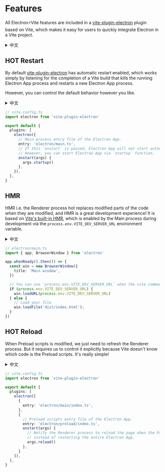 # Features

All Electron⚡️Vite features are included in a [vite-plugin-electron](/guide/plugins.html#vite-plugin-electron) plugin based on Vite, which makes it easy for users to quickly integrate Electron in a Vite project.

<details>
  <summary>中文</summary>
  <p>Electron⚡️Vite 所有功能均包含在一个基于 Vite 开发的 <a href="/guide/plugins.html#vite-plugin-electron">vite-plugin-electron</a> 插件，它能使得用户能很方便的在一个 Vite 项目中快速集成 Electron。</p>
</details>

## HOT Restart

By default [vite-plugin-electron](/guide/plugins.html#vite-plugin-electron) has automatic restart enabled, which works simply by listening for the completion of a Vite build that kills the running Electron App process and restarts a new Electron App process.

However, you can control the default behavior however you like.

<details>
  <summary>中文</summary>
  <p>默认情况下 <a href="/guide/plugins.html#vite-plugin-electron">vite-plugin-electron</a> 开启了自动重启，它的工作原理仅仅是监听 Vite 构建完成后杀死正在运行的 Electron App 进程，然后重启一个新的Electron App 进程。</p>
  <p>不过你可以随意控制默认行为。</p>
</details>


```ts
// vite.config.ts
import electron from 'vite-plugin-electron'

export default {
  plugins: [
    electron({
      // Main process entry file of the Electron App.
      entry: 'electron/main.ts',
      // If this `onstart` is passed, Electron App will not start automatically.  
      // However, you can start Electroo App via `startup` function. 
      onstart(args) {
        args.startup()
      },
    }),
  ],
}
```

## HMR

HMR i.e. the Renderer process hot replaces modified parts of the code when they are modified, and HMR is a great development experience! It is based on [Vite's built-in HMR](https://vitejs.dev/guide/features.html#hot-module-replacement), which is enabled by the Main process during development via the `process.env.VITE_DEV_SERVER_URL` environment variable.

<details>
  <summary>中文</summary>
  <p>HMR 即渲染进程修改代码后会热替换修改的部分，HMR 的开发体验非常棒！它基于 <a href="https://vitejs.dev/guide/features.html#hot-module-replacement">Vite 内置的 HMR</a>，在开发期间主进程通过 <code>process.env.VITE_DEV_SERVER_URL</code> 环境变量开启它。</p>
</details>


```ts
// electron/main.ts
import { app, BrowserWindow } from 'electron'

app.whenReady().then(() => {
  const win = new BrowserWindow({
    title: 'Main window',
  })

  // You can use `process.env.VITE_DEV_SERVER_URL` when the vite command is called `serve`
  if (process.env.VITE_DEV_SERVER_URL) {
    win.loadURL(process.env.VITE_DEV_SERVER_URL)
  } else {
    // Load your file
    win.loadFile('dist/index.html');
  }
})
```

## HOT Reload

When Preload scripts is modified, we just need to refresh the Renderer process. But it requires us to control it explicitly because Vite doesn't know which code is the Preload scripts. It's really simple!

<details>
  <summary>中文</summary>
  <p>当预加载脚本被修改时，我们只需要重新刷新渲染进程就可以了，但是它需要我们显式的控制它，因为 Vite 不知道哪些代码是预加载脚本。它很简单！</p>
</details>

```ts
// vite.config.ts
import electron from 'vite-plugin-electron'

export default {
  plugins: [
    electron([
      {
        entry: 'electron/main/index.ts',
      },
      {
        // Preload scripts entry file of the Electron App.
        entry: 'electron/preload/index.ts',
        onstart(args) {
          // Notify the Renderer process to reload the page when the Preload scripts build is complete, 
          // instead of restarting the entire Electron App.
          args.reload()
        },
      }
    ]),
  ],
}
```
